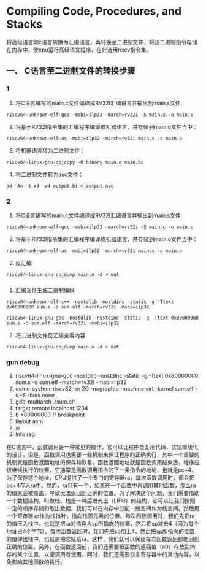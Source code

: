 # Compiling Code, Procedures, and Stacks

将高级语言如c语言转换为汇编语言，再转换至二进制文件，将该二进制指令存储在内存中，使cpu运行高级语言程序，在此选用riscv指令集。

## 一、 C语言至二进制文件的转换步骤

### 1

1. 将C语言编写的main.c文件编译成RV32I汇编语言并输出到main.s文件:
```
riscv64-unknown-elf-gcc -mabi=ilp32 -march=rv32i -S main.c -o main.s
```
2. 将基于RV32I指令集的汇编程序编译成机器语言，并存储到main.o文件当中：
```
riscv64-unknown-elf-as -mabi=ilp32 -march=rv32i main.s -o main.o
```
3. 将机器语言转为二进制文件：
```
riscv64-linux-gnu-objcopy -O binary main.o main.bi
```
4. 将二进制文件转为asc文件：
```
od -An -t x4 -w4 output.bi > output.asc
```

### 2

1. 将C语言编写的main.c文件编译成RV32I汇编语言并输出到main.s文件:
```
riscv64-unknown-elf-gcc -mabi=ilp32 -march=rv32i -S main.c -o main.s
```
2. 将基于RV32I指令集的汇编程序编译成机器语言，并存储到main.o文件当中：
```
riscv64-unknown-elf-as -mabi=ilp32 -march=rv32i main.s -o main.o
```
3. 反汇编
```
riscv64-linux-gnu-objdump main.o -d > out
```

### 
1. 汇编文件生成二进制编码
```
riscv64-unknown-elf-c++ -nostdlib -nostdinc -static -g -Ttext 0x80000000 sum.s -o sum.elf -march=rv32i -mabi=ilp32
```
```
riscv64-linux-gnu-gcc -nostdlib -nostdinc -static -g -Ttext 0x80000000 sum.s -o sum.elf -march=rv32i -mabi=ilp32
```
2. 将二进制文件反汇编查看内容
```
riscv64-linux-gnu-objdump main.o -d > out
```

### gun debug

1. riscv64-linux-gnu-gcc -nostdlib -nostdinc -static -g -Ttext 0x80000000 sum.s -o sum.elf -march=rv32i -mabi=ilp32
2. qemu-system-riscv32 -m 2G -nographic -machine virt -kernel sum.elf -s -S -bios none
3. gdb-multiarch ./sum.elf
4. target remote localhost:1234
5. b *80000000  // breakpoint
7. layout asm
8. si
9. info reg


在C语言中，函数调用是一种常见的操作，它可以让程序员复用代码，实现模块化的设计。但是，函数调用也需要一些机制来保证程序的正确执行，其中一个重要的机制就是函数返回地址的保存和恢复。函数返回地址就是函数调用结束后，程序应该继续执行的位置，它通常是函数调用指令的下一条指令的地址，也就是pc+4。为了保存这个地址，CPU提供了一个专门的寄存器ra，每次函数调用时，都会把pc+4存入ra中。然而，ra只有一个，如果在一个函数中再调用其他函数，那么ra的值就会被覆盖，导致无法返回到正确的位置。为了解决这个问题，我们需要借助一个数据结构，叫做栈。栈是一种后进先出（LIFO）的结构，它可以让我们按照一定的顺序存储和取出数据。我们可以在内存中分配一段空间作为栈空间，然后用一个寄存器sp作为栈指针，指向栈顶元素的位置。每次函数调用时，我们先把ra的值压入栈中，也就是把ra的值存入sp所指向的位置，然后把sp减去4（因为每个地址占4个字节）。每次函数返回时，我们先把sp加上4，然后把sp所指向的位置的值弹出栈中，也就是把它赋给ra。这样，我们就可以保证每次函数返回都能回到正确的位置。另外，在函数返回前，我们还需要把函数的返回值（a0）存放到内存的某个位置，以便调用者使用。同时，我们还需要恢复寄存器中的其他内容，以免影响其他函数的执行。
